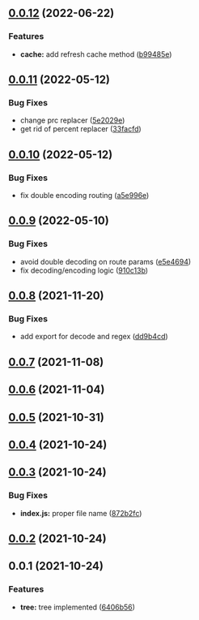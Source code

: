 ## [0.0.12](https://github.com/prostojs/router/compare/v0.0.11...v0.0.12) (2022-06-22)


### Features

* **cache:** add refresh cache method ([b99485e](https://github.com/prostojs/router/commit/b99485ec74648f08e8d5a55bf67c3b79acbc9667))



## [0.0.11](https://github.com/prostojs/router/compare/v0.0.10...v0.0.11) (2022-05-12)


### Bug Fixes

* change prc replacer ([5e2029e](https://github.com/prostojs/router/commit/5e2029e0a8f803adfca582356c30b5b3fe5216ca))
* get rid of percent replacer ([33facfd](https://github.com/prostojs/router/commit/33facfdba574125c1bf77c6411eb39505dc759c1))



## [0.0.10](https://github.com/prostojs/router/compare/v0.0.9...v0.0.10) (2022-05-12)


### Bug Fixes

* fix double encoding routing ([a5e996e](https://github.com/prostojs/router/commit/a5e996e0d04410bf4d8520f8a8a6cb29cb5a42ea))



## [0.0.9](https://github.com/prostojs/router/compare/v0.0.8...v0.0.9) (2022-05-10)


### Bug Fixes

* avoid double decoding on route params ([e5e4694](https://github.com/prostojs/router/commit/e5e46940b0af2846a5d4464b243be7381fa4fe4d))
* fix decoding/encoding logic ([910c13b](https://github.com/prostojs/router/commit/910c13b037c753813dca04eac8007ef6ab983902))



## [0.0.8](https://github.com/prostojs/router/compare/v0.0.7...v0.0.8) (2021-11-20)


### Bug Fixes

* add export for decode and regex ([dd9b4cd](https://github.com/prostojs/router/commit/dd9b4cdfa69f16bfc3c9184d17f1661a52ab7921))



## [0.0.7](https://github.com/prostojs/router/compare/v0.0.6...v0.0.7) (2021-11-08)



## [0.0.6](https://github.com/prostojs/router/compare/v0.0.5...v0.0.6) (2021-11-04)



## [0.0.5](https://github.com/prostojs/router/compare/v0.0.4...v0.0.5) (2021-10-31)



## [0.0.4](https://github.com/prostojs/router/compare/v0.0.3...v0.0.4) (2021-10-24)



## [0.0.3](https://github.com/prostojs/router/compare/v0.0.2...v0.0.3) (2021-10-24)


### Bug Fixes

* **index.js:** proper file name ([872b2fc](https://github.com/prostojs/router/commit/872b2fc0fbce42780cd4a88862612a1b72e81ddd))



## [0.0.2](https://github.com/prostojs/router/compare/v0.0.1...v0.0.2) (2021-10-24)



## 0.0.1 (2021-10-24)


### Features

* **tree:** tree implemented ([6406b56](https://github.com/prostojs/router/commit/6406b563a34b0db6f02180d4d663d2cf6f863c01))



